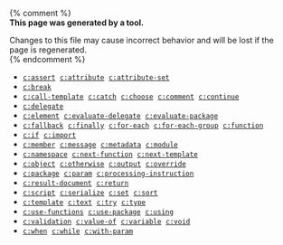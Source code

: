 
{% comment %}  
**This page was generated by a tool.**  

Changes to this file may cause incorrect behavior and will be lost if the page is
regenerated.  
{% endcomment %}

- [`c:assert`](../c/assert.html) &nbsp;[`c:attribute`](../c/attribute.html) &nbsp;[`c:attribute-set`](../c/attribute-set.html)
- [`c:break`](../c/break.html)
- [`c:call-template`](../c/call-template.html) &nbsp;[`c:catch`](../c/catch.html) &nbsp;[`c:choose`](../c/choose.html) &nbsp;[`c:comment`](../c/comment.html) &nbsp;[`c:continue`](../c/continue.html)
- [`c:delegate`](../c/delegate.html)
- [`c:element`](../c/element.html) &nbsp;[`c:evaluate-delegate`](../c/evaluate-delegate.html) &nbsp;[`c:evaluate-package`](../c/evaluate-package.html)
- [`c:fallback`](../c/fallback.html) &nbsp;[`c:finally`](../c/finally.html) &nbsp;[`c:for-each`](../c/for-each.html) &nbsp;[`c:for-each-group`](../c/for-each-group.html) &nbsp;[`c:function`](../c/function.html)
- [`c:if`](../c/if.html) &nbsp;[`c:import`](../c/import.html)
- [`c:member`](../c/member.html) &nbsp;[`c:message`](../c/message.html) &nbsp;[`c:metadata`](../c/metadata.html) &nbsp;[`c:module`](../c/module.html)
- [`c:namespace`](../c/namespace.html) &nbsp;[`c:next-function`](../c/next-function.html) &nbsp;[`c:next-template`](../c/next-template.html)
- [`c:object`](../c/object.html) &nbsp;[`c:otherwise`](../c/otherwise.html) &nbsp;[`c:output`](../c/output.html) &nbsp;[`c:override`](../c/override.html)
- [`c:package`](../c/package.html) &nbsp;[`c:param`](../c/param.html) &nbsp;[`c:processing-instruction`](../c/processing-instruction.html)
- [`c:result-document`](../c/result-document.html) &nbsp;[`c:return`](../c/return.html)
- [`c:script`](../c/script.html) &nbsp;[`c:serialize`](../c/serialize.html) &nbsp;[`c:set`](../c/set.html) &nbsp;[`c:sort`](../c/sort.html)
- [`c:template`](../c/template.html) &nbsp;[`c:text`](../c/text.html) &nbsp;[`c:try`](../c/try.html) &nbsp;[`c:type`](../c/type.html)
- [`c:use-functions`](../c/use-functions.html) &nbsp;[`c:use-package`](../c/use-package.html) &nbsp;[`c:using`](../c/using.html)
- [`c:validation`](../c/validation.html) &nbsp;[`c:value-of`](../c/value-of.html) &nbsp;[`c:variable`](../c/variable.html) &nbsp;[`c:void`](../c/void.html)
- [`c:when`](../c/when.html) &nbsp;[`c:while`](../c/while.html) &nbsp;[`c:with-param`](../c/with-param.html)
